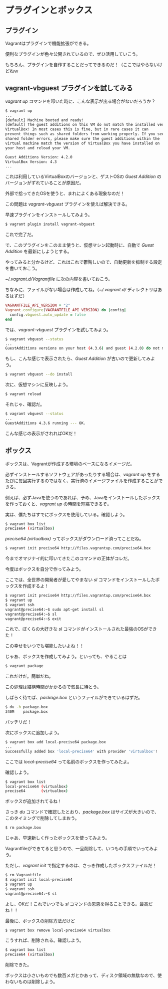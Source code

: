 プラグインとボックス
============================

## プラグイン

Vagrantはプラグインで機能拡張ができる。

便利なプラグインが色々公開されているので、ぜひ活用していこう。

もちろん、プラグインを自作することだってできるのだ！（ここではやらないけどねｗ


## vagrant-vbguest プラグインを試してみる

*vagrant up* コマンドを叩いた時に、こんな表示が出る場合がないだろうか？

```bash
$ vagrant up
...
[default] Machine booted and ready!
[default] The guest additions on this VM do not match the installed version of
VirtualBox! In most cases this is fine, but in rare cases it can
prevent things such as shared folders from working properly. If you see
shared folder errors, please make sure the guest additions within the
virtual machine match the version of VirtualBox you have installed on
your host and reload your VM.

Guest Additions Version: 4.2.0
VirtualBox Version: 4.3
...
```

これは利用しているVirtualBoxのバージョンと、ゲストOSの *Guest Addition* のバージョンがずれていることが原因だ。

外部で拾ってきたOSを使うと、まれによくある現象なのだ！

この問題は *vagrant-vbguest* プラグインを使えば解決できる。

早速プラグインをインストールしてみよう。

```bash
$ vagrant plugin install vagrant-vbguest
```

これで完了だ。

で、このプラグインをこのまま使うと、仮想マシン起動時に、自動で *Guest Addition* を最新にしようとする。

やってみると分かるけど、これはこれで鬱陶しいので、自動更新を抑制する設定を書いておこう。

*~/.vagrant.d/Vagrantfile* に次の内容を書いておこう。

ちなみに、ファイルがない場合は作成してね。（*~/.vagrant.d/* ディレクトリはあるはずだ）

```ruby
VAGRANTFILE_API_VERSION = "2"
Vagrant.configure(VAGRANTFILE_API_VERSION) do |config|
  config.vbguest.auto_update = false
end
```

では、*vagrant-vbguest* プラグインを試してみよう。

```bash
$ vagrant vbguest --status
...
GuestAdditions versions on your host (4.3.6) and guest (4.2.0) do not match.
```

もし、こんな感じで表示されたら、*Guest Addition* が古いので更新してみよう。

```bash
$ vagrant vbguest --do install
```

次に、仮想マシンに反映しよう。

```bash
$ vagrant reload
```

それじゃ、確認だ。

```bash
$ vagrant vbguest --status
...
GuestAdditions 4.3.6 running --- OK.
```

こんな感じの表示がされればOKだ！



## ボックス

ボックスは、Vagrantが作成する環境のベースになるイメージだ。

必ずインストールするソフトウェアがあったりする場合は、*vagrant up* をするたびに毎回実行するのではなく、実行済のイメージファイルを作成することができる。

例えば、必ずJavaを使うのであれば、予め、Javaをインストールしたボックスを作っておくと、*vagrant up* の時間を短縮できるぞ。

実は、僕たちはすでにボックスを使用している。確認しよう。

```bash
$ vagrant box list
precise64 (virtualbox)
```

*precise64 (virtualbox)* ってボックスがダウンロード済ってことだね。

```bash
$ vagrant init precise64 http://files.vagrantup.com/precise64.box 
```

今までオマジナイ的に叩いてきたこのコマンドの正体がコレだ。

今度はボックスを自分で作ってみよう。

ここでは、全世界の開発者が愛してやまない *sl* コマンドをインストールしたボックスを作成するよ！

```bash
$ vagrant init precise64 http://files.vagrantup.com/precise64.box
$ vagrant up
$ vagrant ssh
vagrant@precise64:~$ sudo apt-get install sl
vagrant@precise64:~$ sl
vagrant@precise64:~$ exit
```

これで、ぼくらの大好きな *sl* コマンドがインストールされた最強のOSができた！

この幸せをいつでも堪能したいよね！！

じゃあ、ボックスを作成してみよう。といっても、やることは


```bash
$ vagrant package
```

これだけだ。簡単だね。

この処理は結構時間がかかるので気長に待とう。

しばらく待てば、*package.box* というファイルができているはずだ。

```bash
$ du -h package.box
340M	package.box
```

バッチリだ！

次にボックスに追加しよう。

```bash
$ vagrant box add local-precise64 package.box
...
Successfully added box 'local-precise64' with provider 'virtualbox'!
```

ここでは *local-precise64* って名前のボックスを作ってみたよ。

確認しよう。


```bash
$ vagrant box list
local-precise64 (virtualbox)
precise64       (virtualbox)
```

ボックスが追加されてるね！

さっき *du* コマンドで確認したとおり、*package.box* はサイズが大きいので、このタイミングで削除してしまおう。

```bash
$ rm package.box
```

じゃあ、早速新しく作ったボックスを使ってみよう。

Vagrantfileができてると思うので、一旦削除して、いつもの手順でいってみよう。

ただし、*vagrant init* で指定するのは、さっき作成したボックスファイルだ！


```bash
$ rm Vagrantfile
$ vagrant init local-precise64
$ vagrant up
$ vagrant ssh
vagrant@precise64:~$ sl
```

よし、OKだ！これでいつでも *sl* コマンドの恩恵を得ることできる。最高だね！！

最後に、ボックスの削除方法だけど


```bash
$ vagrant box remove local-precise64 virtualbox
```

こうすれば、削除される。確認しよう。

```bash
$ vagrant box list
precise64 (virtualbox)
```

削除できた。

ボックスは小さいものでも数百メガとかあって、ディスク領域の無駄なので、使わないものは削除しよう。


